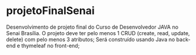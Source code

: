 # projetoFinalSenai
Desenvolvimento de projeto  final do Curso de Desenvolvedor JAVA no Senai Brasília.
O projeto deve ter pelo menos 1 CRUD (create, read, update, delete)  com pelo menos 3 atributos;
Será construído usando Java no back-end e thymeleaf no front-end;
